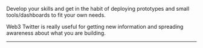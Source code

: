 Develop your skills and get in the habit of deploying prototypes and small tools/dashboards to fit your own needs.

Web3 Twitter is really useful for getting new information and spreading awareness about what you are building.

---

###
